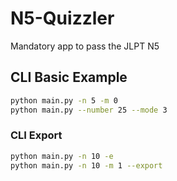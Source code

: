 # N5-Quizzler
Mandatory app to pass the JLPT N5

## CLI Basic Example
```bash
python main.py -n 5 -m 0
python main.py --number 25 --mode 3
```

### CLI Export
```bash
python main.py -n 10 -e
python main.py -n 10 -m 1 --export
```
